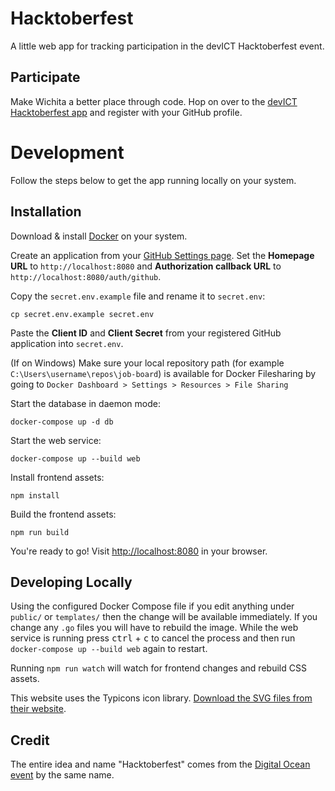 # Hacktoberfest

A little web app for tracking participation in the devICT Hacktoberfest event.

## Participate

Make Wichita a better place through code. Hop on over to the
[devICT Hacktoberfest app](https://devict-hacktoberfest.herokuapp.com) and
register with your GitHub profile.

# Development

Follow the steps below to get the app running locally on your system.

## Installation

Download & install
[Docker](https://docs.docker.com/install/#supported-platforms) on your system.

Create an application from your
[GitHub Settings page](https://github.com/settings/applications/new). Set the
**Homepage URL** to `http://localhost:8080` and **Authorization callback URL**
to `http://localhost:8080/auth/github`.

Copy the `secret.env.example` file and rename it to `secret.env`:

```
cp secret.env.example secret.env
```

Paste the **Client ID** and **Client Secret** from your registered GitHub
application into `secret.env`.


(If on Windows) Make sure your local repository path (for example `C:\Users\username\repos\job-board`) is available for Docker Filesharing by going to `Docker Dashboard > Settings > Resources > File Sharing`

Start the database in daemon mode:

```
docker-compose up -d db
```

Start the web service:

```
docker-compose up --build web
```

Install frontend assets:

```
npm install
```

Build the frontend assets:

```
npm run build
```

You're ready to go! Visit [http://localhost:8080](localhost:8080) in your
browser.

## Developing Locally

Using the configured Docker Compose file if you edit anything under `public/` or
`templates/` then the change will be available immediately. If you change any
`.go` files you will have to rebuild the image. While the web service is running
press <kbd>ctrl</kbd> + <kbd>c</kbd> to cancel the process and then run
`docker-compose up --build web` again to restart.

Running `npm run watch` will watch for frontend changes and rebuild CSS assets.

This website uses the Typicons icon library. [Download the SVG files from their website](https://www.s-ings.com/typicons/).

## Credit

The entire idea and name "Hacktoberfest" comes from the
[Digital Ocean event](https://hacktoberfest.digitalocean.com) by the same name.
